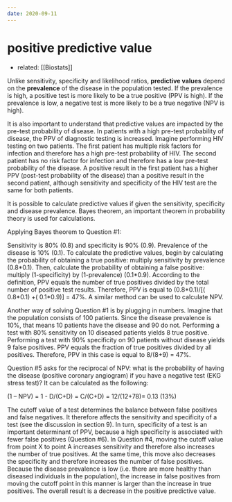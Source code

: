 ```yaml
---
date: 2020-09-11
---
```


# positive predictive value

- related: [[Biostats]]

Unlike sensitivity, specificity and likelihood ratios, **predictive values** depend on the **prevalence** of the disease in the population tested.  If the prevalence is high, a positive test is more likely to be a true positive (PPV is high).  If the prevalence is low, a negative test is more likely to be a true negative (NPV is high).

It is also important to understand that predictive values are impacted by the pre-test probability of disease.  In patients with a high pre-test probability of disease, the PPV of diagnostic testing is increased.  Imagine performing HIV testing on two patients.  The first patient has multiple risk factors for infection and therefore has a high pre-test probability of HIV.  The second patient has no risk factor for infection and therefore has a low pre-test probability of the disease.  A positive result in the first patient has a higher PPV (post-test probability of the disease) than a positive result in the second patient, although sensitivity and specificity of the HIV test are the same for both patients.

It is possible to calculate predictive values if given the sensitivity, specificity and disease prevalence.  Bayes theorem, an important theorem in probability theory is used for calculations.

Applying Bayes theorem to Question #1:

Sensitivity is 80% (0.8) and specificity is 90% (0.9).  Prevalence of the disease is 10% (0.1).  To calculate the predictive values, begin by calculating the probability of obtaining a true positive: multiply sensitivity by prevalence (0.8\*0.1).  Then, calculate the probability of obtaining a false positive: multiply (1-specificity) by (1-prevalence) (0.1\*0.9).  According to the definition, PPV equals the number of true positives divided by the total number of positive test results.  Therefore, PPV is equal to (0.8\*0.1)/\[( 0.8\*0.1) +( 0.1\*0.9)] = 47%.  A similar method can be used to calculate NPV.

Another way of solving Question #1 is by plugging in numbers.  Imagine that the population consists of 100 patients.  Since the disease prevalence is 10%, that means 10 patients have the disease and 90 do not.  Performing a test with 80% sensitivity on 10 diseased patients yields 8 true positive.  Performing a test with 90% specificity on 90 patients without disease yields 9 false positives.  PPV equals the fraction of true positives divided by all positives.  Therefore, PPV in this case is equal to 8/(8+9) = 47%.

Question #5 asks for the reciprocal of NPV: what is the probability of having the disease (positive coronary angiogram) if you have a negative test (EKG stress test)? It can be calculated as the following:

(1 – NPV) = 1 - D/(C+D) = C/(C+D) = 12/(12+78)= 0.13 (13%)

The cutoff value of a test determines the balance between false positives and false negatives.  It therefore affects the sensitivity and specificity of a test (see the discussion in section 9).  In turn, specificity of a test is an important determinant of PPV, because a high specificity is associated with fewer false positives (Question #6).  In Question #4, moving the cutoff value from point X to point A increases sensitivity and therefore also increases the number of true positives.  At the same time, this move also decreases the specificity and therefore increases the number of false positives.  Because the disease prevalence is low (i.e. there are more healthy than diseased individuals in the population), the increase in false positives from moving the cutoff point in this manner is  larger than the increase in true positives.  The overall result is a decrease in the positive predictive value.
